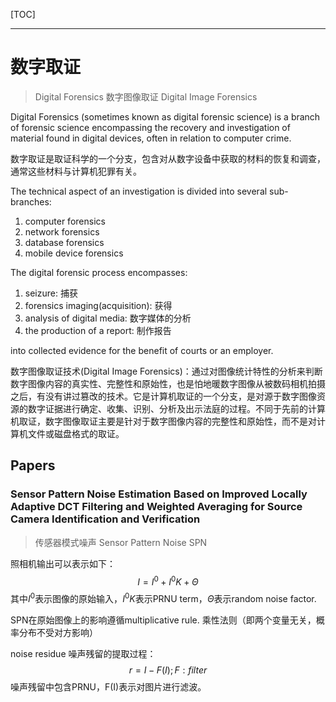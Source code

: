 [TOC]

---



# 数字取证

> Digital Forensics  数字图像取证 Digital Image Forensics

Digital Forensics (sometimes known as digital forensic science) is a branch of forensic science encompassing the recovery and investigation of material found in digital devices, often in relation to computer crime.

数字取证是取证科学的一个分支，包含对从数字设备中获取的材料的恢复和调查，通常这些材料与计算机犯罪有关。

The technical aspect of an investigation is divided into several sub-branches:

1. computer forensics
2. network forensics
3. database forensics
4. mobile device forensics

The digital forensic process encompasses:

1. seizure: 捕获
2. forensics imaging(acquisition): 获得
3. analysis of digital media: 数字媒体的分析
4. the production of a report: 制作报告

into collected evidence for the benefit of courts or an employer.

数字图像取证技术(Digital Image Forensics)：通过对图像统计特性的分析来判断数字图像内容的真实性、完整性和原始性，也是怕地暖数字图像从被数码相机拍摄之后，有没有讲过篡改的技术。它是计算机取证的一个分支，是对源于数字图像资源的数字证据进行确定、收集、识别、分析及出示法庭的过程。不同于先前的计算机取证，数字图像取证主要是针对于数字图像内容的完整性和原始性，而不是对计算机文件或磁盘格式的取证。



## Papers

### Sensor Pattern Noise Estimation Based on Improved Locally Adaptive DCT Filtering and Weighted Averaging for Source Camera Identification and Verification

> 传感器模式噪声 Sensor Pattern Noise SPN

照相机输出可以表示如下：
$$
I = I^{0} + I^{0}K + \Theta
$$
其中$I^{0}$表示图像的原始输入，$I^{0}K$表示PRNU term，$\Theta​$表示random noise factor.

SPN在原始图像上的影响遵循multiplicative rule. 乘性法则（即两个变量无关，概率分布不受对方影响）

noise residue 噪声残留的提取过程：
$$
r = I - F(I); F: filter
$$
噪声残留中包含PRNU，F(I)表示对图片进行滤波。

